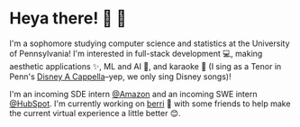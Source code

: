 # Heya there! 👋 😬

I'm a sophomore studying computer science and statistics at the University of Pennsylvania! I'm interested in full-stack development 💻, making aesthetic applications ✨, ML and AI 🧠, and karaoke 🎤 (I sing as a Tenor in Penn's [Disney A Cappella](https://disneyacappella.com)–yep, we only sing Disney songs)!

I'm an incoming SDE intern [@Amazon](https://amazon.com) and an incoming SWE intern [@HubSpot](https://hubspot.com). I'm currently working on [berri](https://berri.io) 🍓 with some friends to help make the current virtual experience a little better 😊. 


